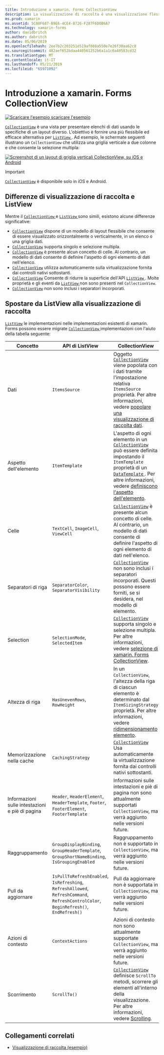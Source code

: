 ```yaml
---
title: Introduzione a xamarin. Forms CollectionView
description: La visualizzazione di raccolta è una visualizzazione flessibile ed efficiente per presentare elenchi di dati usando le specifiche di un layout diverso.
ms.prod: xamarin
ms.assetid: 5C08F687-B9E6-4CE4-8726-F287F6D0B6A7
ms.technology: xamarin-forms
author: davidbritch
ms.author: dabritch
ms.date: 05/06/2019
ms.openlocfilehash: 2ee7b2c203251e519af088a550e7e26f30aa62c8
ms.sourcegitcommit: 482aef652bdaa440561252b6a1a1c0a40583cd32
ms.translationtype: MT
ms.contentlocale: it-IT
ms.lasthandoff: 05/21/2019
ms.locfileid: "65971092"
---
```

# <a name="xamarinforms-collectionview-introduction"></a>Introduzione a xamarin. Forms CollectionView

[![Scaricare l'esempio](~/media/shared/download.png) scaricare l'esempio](https://github.com/xamarin/xamarin-forms-samples/tree/forms40/UserInterface/CollectionViewDemos/)

[`CollectionView`](xref:Xamarin.Forms.CollectionView) è una vista per presentare elenchi di dati usando le specifiche di un layout diverso. L'obiettivo è fornire una più flessibile ed efficace alternativa per [ `ListView` ](xref:Xamarin.Forms.ListView). Ad esempio, le schermate seguenti illustrano un `CollectionView` che utilizza una griglia verticale a due colonne e che consente la selezione multipla:

[![Screenshot di un layout di griglia verticali CollectionView, su iOS e Android](introduction-images/verticalgrid-multipleselection.png "layout di griglia verticali CollectionView con selezione multipla")](introduction-images/verticalgrid-multipleselection-large.png#lightbox "layout di griglia verticali CollectionView con selezione multipla")

> [!IMPORTANT]
> [`CollectionView`](xref:Xamarin.Forms.CollectionView) è disponibile solo in iOS e Android.

## <a name="collectionview-and-listview-differences"></a>Differenze di visualizzazione di raccolta e ListView

Mentre il [ `CollectionView` ](xref:Xamarin.Forms.CollectionView) e [ `ListView` ](xref:Xamarin.Forms.ListView) sono simili, esistono alcune differenze significative:

- [`CollectionView`](xref:Xamarin.Forms.CollectionView) dispone di un modello di layout flessibile che consente di essere visualizzato orizzontalmente o verticalmente, in un elenco o una griglia dati.
- [`CollectionView`](xref:Xamarin.Forms.CollectionView) supporta singolo e selezione multipla.
- [`CollectionView`](xref:Xamarin.Forms.CollectionView) è presente alcun concetto di celle. Al contrario, un modello di dati consente di definire l'aspetto di ogni elemento di dati nell'elenco.
- [`CollectionView`](xref:Xamarin.Forms.CollectionView) utilizza automaticamente sulla virtualizzazione fornita dai controlli nativi sottostanti.
- [`CollectionView`](xref:Xamarin.Forms.CollectionView) Consente di ridurre la superficie dell'API [ `ListView` ](xref:Xamarin.Forms.ListView). Molte proprietà e gli eventi da [ `ListView` ](xref:Xamarin.Forms.ListView) non sono presenti nel `CollectionView`.
- [`CollectionView`](xref:Xamarin.Forms.CollectionView) non sono inclusi i separatori incorporati.

## <a name="move-from-listview-to-collectionview"></a>Spostare da ListView alla visualizzazione di raccolta

[`ListView`](xref:Xamarin.Forms.ListView) le implementazioni nelle implementazioni esistenti di xamarin. Forms possono essere migrate [ `CollectionView` ](xref:Xamarin.Forms.CollectionView) implementazioni con l'aiuto della tabella seguente:

| Concetto | API di ListView | CollectionView |
|---|---|---|
| Dati | `ItemsSource` | Oggetto [ `CollectionView` ](xref:Xamarin.Forms.CollectionView) viene popolata con i dati tramite l'impostazione relativa `ItemsSource` proprietà. Per altre informazioni, vedere [popolare una visualizzazione di raccolta dati](populate-data.md#populate-a-collectionview-with-data). |
| Aspetto dell'elemento | `ItemTemplate` | L'aspetto di ogni elemento in un [ `CollectionView` ](xref:Xamarin.Forms.CollectionView) può essere definita impostando il `ItemTemplate` proprietà di un [ `DataTemplate` ](xref:Xamarin.Forms.DataTemplate). Per altre informazioni, vedere [definiscono l'aspetto dell'elemento](populate-data.md#define-item-appearance). |
| Celle | `TextCell`, `ImageCell`, `ViewCell` | [`CollectionView`](xref:Xamarin.Forms.CollectionView) è presente alcun concetto di celle. Al contrario, un modello di dati consente di definire l'aspetto di ogni elemento di dati nell'elenco. |
| Separatori di riga | `SeparatorColor`, `SeparatorVisibility` | [`CollectionView`](xref:Xamarin.Forms.CollectionView) non sono inclusi i separatori incorporati. Questi possono essere forniti, se si desidera, nel modello di elemento. |
| Selection | `SelectionMode`, `SelectedItem` | [`CollectionView`](xref:Xamarin.Forms.CollectionView) supporta singolo e selezione multipla. Per altre informazioni, vedere [selezione di xamarin. Forms CollectionView](selection.md). |
| Altezza di riga | `HasUnevenRows`, `RowHeight` | In un `CollectionView`, l'altezza della riga di ciascun elemento è determinato dal `ItemSizingStrategy` proprietà. Per altre informazioni, vedere [ridimensionamento elemento](layout.md#item-sizing).|
| Memorizzazione nella cache | `CachingStrategy` | [`CollectionView`](xref:Xamarin.Forms.CollectionView) Usa automaticamente la virtualizzazione fornita dai controlli nativi sottostanti. |
| Informazioni sulle intestazioni e piè di pagina | `Header`, `HeaderElement`, `HeaderTemplate`, `Footer`, `FooterElement`, `FooterTemplate` | Informazioni sulle intestazioni e piè di pagina non sono attualmente supportati `CollectionView`, ma verrà aggiunto nelle versioni future.|
| Raggruppamento | `GroupDisplayBinding`, `GroupHeaderTemplate`, `GroupShortNameBinding`, `IsGroupingEnabled` | Raggruppamento non è supportato in `CollectionView`, ma verrà aggiunto nelle versioni future. |
| Pull da aggiornare | `IsPullToRefreshEnabled`, `IsRefreshing`, `RefreshAllowed`, `RefreshCommand`, `RefreshControlColor`, `BeginRefresh()`, `EndRefresh()` | Pull da aggiornare non è supportata in `CollectionView`, ma verrà aggiunto nelle versioni future. |
| Azioni di contesto | `ContextActions` | Azioni di contesto non sono attualmente supportate `CollectionView`, ma verrà aggiunto nelle versioni future. |
| Scorrimento | `ScrollTo()` | [`CollectionView`](xref:Xamarin.Forms.CollectionView) definisce `ScrollTo` metodi, scorrere gli elementi all'interno della visualizzazione. Per altre informazioni, vedere [Scrolling](scrolling.md). |

## <a name="related-links"></a>Collegamenti correlati

- [Visualizzazione di raccolta (esempio)](https://github.com/xamarin/xamarin-forms-samples/tree/forms40/UserInterface/CollectionViewDemos/)
